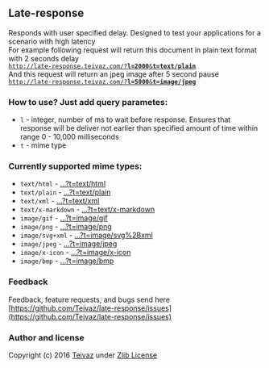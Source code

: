 ## Late-response
Responds with user specified delay. Designed to test your applications for a scenario with high latency  
For example following request will return this document in plain text format with 2 seconds delay  
[`http://late-response.teivaz.com/?`**`l=2000`**`&`**`t=text/plain`**](http://late-response.teivaz.com/?l=2000&t=text/plain)  
And this request will return an jpeg image after 5 second pause  
[`http://late-response.teivaz.com/?`**`l=5000`**`&`**`t=image/jpeg`**](http://late-response.teivaz.com/?l=5000&t=image/jpeg)
### How to use? Just add query parametes:
 - `l` - integer, number of ms to wait before response. Ensures that response will be deliver not earlier than specified amount of time within range 0 - 10,000 milliseconds
 - `t` - mime type

### Currently supported mime types:
 - `text/html` - [...?t=text/html](http://late-response.teivaz.com?t=text/html)
 - `text/plain` - [...?t=text/plain](http://late-response.teivaz.com?t=text/plain)
 - `text/xml` - [...?t=text/xml](http://late-response.teivaz.com?t=text/xml)
 - `text/x-markdown` - [...?t=text/x-markdown](http://late-response.teivaz.com?t=text/x-markdown)
 - `image/gif` - [...?t=image/gif](http://late-response.teivaz.com?t=image/gif)
 - `image/png` - [...?t=image/png](http://late-response.teivaz.com?t=image/png)
 - `image/svg+xml` - [...?t=image/svg%2Bxml](http://late-response.teivaz.com?t=image/svg%2Bxml)
 - `image/jpeg` - [...?t=image/jpeg](http://late-response.teivaz.com?t=image/jpeg)
 - `image/x-icon` - [...?t=image/x-icon](http://late-response.teivaz.com?t=image/x-icon)
 - `image/bmp` - [...?t=image/bmp](http://late-response.teivaz.com?t=image/bmp)

### Feedback
Feedback, feature requests, and bugs send here [https://github.com/Teivaz/late-response/issues](https://github.com/Teivaz/late-response/issues)

### Author and license
Copyright (c) 2016 [Teivaz](http://teivaz.com) under [Zlib License](https://opensource.org/licenses/Zlib)
